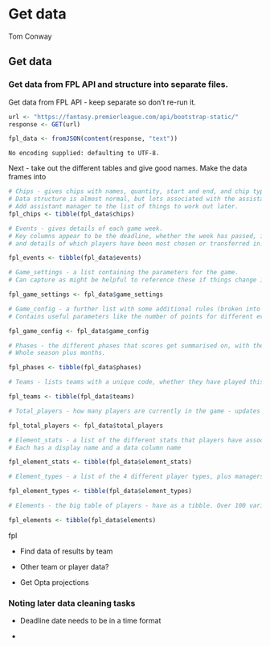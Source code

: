 # Get data
Tom Conway

## Get data

### Get data from FPL API and structure into separate files.

Get data from FPL API - keep separate so don’t re-run it.

``` r
url <- "https://fantasy.premierleague.com/api/bootstrap-static/"
response <- GET(url)

fpl_data <- fromJSON(content(response, "text"))
```

    No encoding supplied: defaulting to UTF-8.

Next - take out the different tables and give good names. Make the data
frames into

``` r
# Chips - gives chips with names, quantity, start and end, and chip types
# Data structure is almost normal, but lots associated with the assistant manager chip is not.
# Add assistant manager to the list of things to work out later.
fpl_chips <- tibble(fpl_data$chips)

# Events - gives details of each game week.
# Key columns appear to be the deadline, whether the week has passed, is current, or is next, 
# and details of which players have been most chosen or transferred in.

fpl_events <- tibble(fpl_data$events)

# Game_settings - a list containing the parameters for the game. 
# Can capture as might be helpful to reference these if things change in different seasons (e.g. squad value)

fpl_game_settings <- fpl_data$game_settings

# Game_config - a further list with some additional rules (broken into other lists).
# Contains useful parameters like the number of points for different events

fpl_game_config <- fpl_data$game_config

# Phases - the different phases that scores get summarised on, with their start and end weeks
# Whole season plus months.

fpl_phases <- tibble(fpl_data$phases)

# Teams - lists teams with a unique code, whether they have played this week, and some indications of their overall strength.

fpl_teams <- tibble(fpl_data$teams)

# Total_players - how many players are currently in the game - updates in real time.

fpl_total_players <- fpl_data$total_players

# Element_stats - a list of the different stats that players have associated with them.
# Each has a display name and a data column name

fpl_element_stats <- tibble(fpl_data$element_stats)

# Element_types - a list of the 4 different player types, plus managers, and their attributes.

fpl_element_types <- tibble(fpl_data$element_types)

# Elements - the big table of players - have as a tibble. Over 100 variables about each player. This will be the key source of data.

fpl_elements <- tibble(fpl_data$elements)
```

fpl

- Find data of results by team

- Other team or player data?

- Get Opta projections

### Noting later data cleaning tasks

- Deadline date needs to be in a time format

- 
